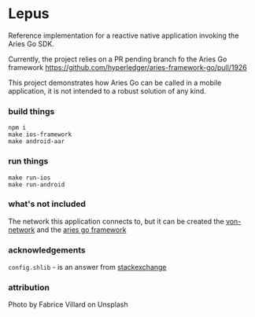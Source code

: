 # Lepus

Reference implementation for a reactive native application invoking the Aries Go SDK.

Currently, the project relies on a PR pending branch fo the Aries Go framework https://github.com/hyperledger/aries-framework-go/pull/1926

This project demonstrates how Aries Go can be called in a mobile application, it is not intended to a robust solution of any kind.

### build things

    npm i
    make ios-framework
    make android-aar
    
### run things

    make run-ios
    make run-android


### what's not included

The network this application connects to, but it can be created the [von-network](https://github.com/bcgov/von-network) and the [aries go framework](https://github.com/hyperledger/aries-framework-go)

### acknowledgements
`config.shlib` - is an answer from [stackexchange](https://unix.stackexchange.com/questions/175648/use-config-file-for-my-shell-script)

### attribution
Photo by Fabrice Villard on Unsplash